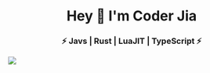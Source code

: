 <h1 align="center">Hey 👋 I'm Coder Jia</h1>
<h3 align="center">⚡ Javs | Rust | LuaJIT | TypeScript ⚡</h3>
<img src="https://github-readme-stats.vercel.app/api/top-langs/?username=jia-coder&layout=compact" />
